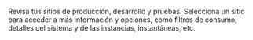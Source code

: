 Revisa tus sitios de producción, desarrollo y pruebas. Selecciona un sitio para acceder a más información y opciones, como filtros de consumo, detalles del sistema y de las instancias, instantáneas, etc.
